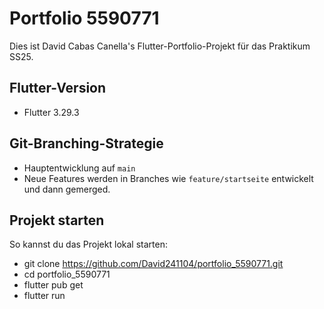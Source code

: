 # Portfolio 5590771

Dies ist David Cabas Canella's Flutter-Portfolio-Projekt für das Praktikum SS25.

## Flutter-Version
- Flutter 3.29.3



## Git-Branching-Strategie
- Hauptentwicklung auf `main`
- Neue Features werden in Branches wie `feature/startseite` entwickelt und dann gemerged.


## Projekt starten

So kannst du das Projekt lokal starten:


- git clone https://github.com/David241104/portfolio_5590771.git
- cd portfolio_5590771
- flutter pub get
- flutter run
